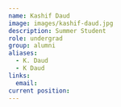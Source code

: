```yaml
---
name: Kashif Daud
image: images/kashif-daud.jpg
description: Summer Student
role: undergrad
group: alumni
aliases:
  - K. Daud
  - K Daud
links:
  email: 
current position: 
---
```

